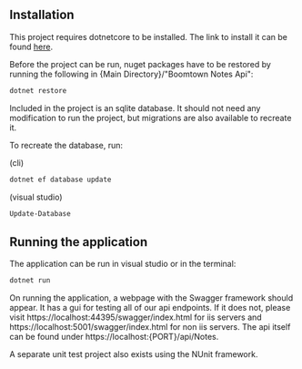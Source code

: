 ## Installation

This project requires dotnetcore to be installed. The link to install it can be found [here](https://dotnet.microsoft.com/download).

Before the project can be run, nuget packages have to be restored by running the following in {Main Directory}/"Boomtown Notes Api":

```bash
dotnet restore
```

Included in the project is an sqlite database. It should not need any modification to run the project, but migrations are also available to recreate it.

To recreate the database, run:

(cli)
```bash
dotnet ef database update
```

(visual studio)
```bash
Update-Database
```

## Running the application

The application can be run in visual studio or in the terminal:

```bash
dotnet run
```

On running the application, a webpage with the Swagger framework should appear. It has a gui for testing all of our api endpoints.
If it does not, please visit https://localhost:44395/swagger/index.html for iis servers and https://localhost:5001/swagger/index.html for non iis servers.
The api itself can be found under https://localhost:{PORT}/api/Notes.

A separate unit test project also exists using the NUnit framework.